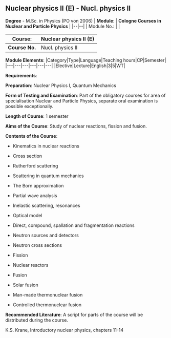 ## Nuclear physics II (E) - Nucl. physics II

**Degree** - M.Sc. in Physics (PO von 2006)
| **Module**: | **Cologne Courses in Nuclear and Particle Physics** |
|--|--|
| Module No.: |  |

| **Course**: | Nuclear physics II (E) |
|------|------|
| **Course No.** | Nucl. physics II |

**Module Elements**:
|Category|Type|Language|Teaching hours|CP|Semester|
|---|---|---|---|---|---|
|Elective|Lecture|English|3|5|WT|

**Requirements**:


**Preparation**:
Nuclear Physics I, Quantum Mechanics

**Form of Testing and Examination**:
Part of the obligatory  courses for area of specialisation Nuclear and Particle Physics, separate oral examination is possible exceptionally.

**Length of Course**:
1 semester

**Aims of the Course**:
Study of nuclear reactions, fission and fusion.

**Contents of the Course**:
- Kinematics in nuclear reactions

- Cross section

- Rutherford scattering

- Scattering in quantum mechanics

- The Born approximation

- Partial wave analysis

- Inelastic scattering, resonances

- Optical model

- Direct, compound, spallation and fragmentation reactions

- Neutron sources and detectors

- Neutron cross sections

- Fission

- Nuclear reactors

- Fusion

- Solar fusion

- Man-made thermonuclear fusion

- Controlled thermonuclear fusion

**Recommended Literature**:
A script for parts of the course will be distributed during the course.

K.S. Krane, Introductory nuclear physics, chapters 11-14


